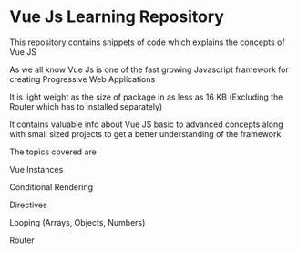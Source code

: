 <!-- The extension md in the file stands for markdown -->

# Vue Js Learning Repository

This repository contains snippets of code which explains the concepts of Vue JS 

As we all know Vue Js is one of the fast growing Javascript framework for creating Progressive Web Applications

It is light weight as the size of package in as less as 16 KB (Excluding the Router which has to installed separately)

It contains valuable info about Vue JS basic to advanced concepts along with small sized projects to get a better understanding of the framework

The topics covered are 

Vue Instances

Conditional Rendering

Directives 

Looping (Arrays, Objects, Numbers)

Router

